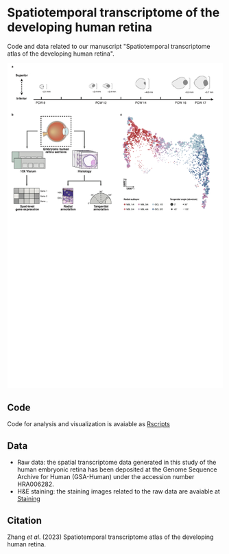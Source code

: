 # Spatiotemporal transcriptome of the developing human retina
Code and data related to our manuscript "Spatiotemporal transcriptome atlas of the developing human retina".

![Fig. 1 - Overview](overview.png)

## Code
Code for analysis and visualization is avaiable as [Rscripts](Rscripts)

## Data
* Raw data: the spatial transcriptome data generated in this study of the human embryonic retina has been deposited at the Genome Sequence Archive for Human (GSA-Human) under the accession number HRA006282.
* H&E staining: the staining images related to the raw data are avaiable at [Staining](Staining)

## Citation
Zhang *et al*. (2023) Spatiotemporal transcriptome atlas of the developing human retina.
